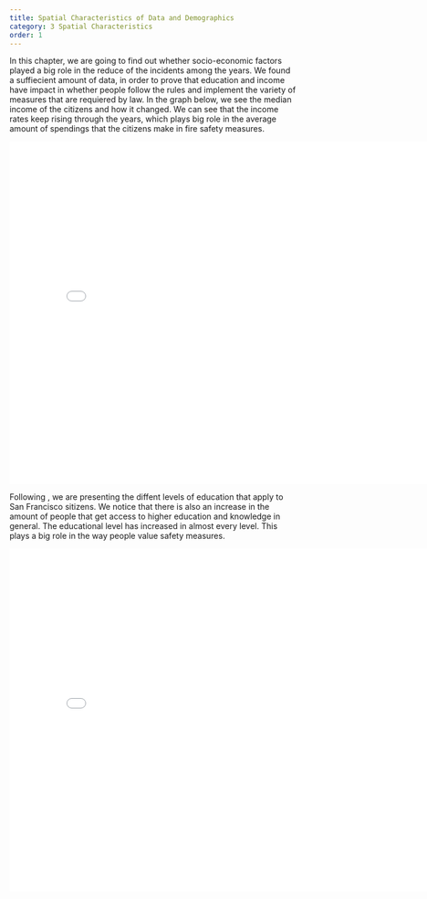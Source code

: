 ```yaml
---
title: Spatial Characteristics of Data and Demographics
category: 3 Spatial Characteristics
order: 1
---
```


In this chapter, we are going to find out whether socio-economic factors played a big role in the reduce of the incidents among the years. 
We found a suffiecient amount of data, in order to prove that education and income have impact in whether people follow the rules and implement the variety of measures that are requiered by law.
In the graph below, we see the median income of the citizens and how it changed. We can see that the income rates keep rising through the years, which plays big role in the average amount of spendings that the citizens make in fire safety measures.
 
<embed 
       type="text/html" 
       src="GRAPH ABOUT MEDIAN INCOME"
       width="800"
       height="600"
       >    

Following , we are presenting the diffent levels of education that apply to San Francisco sitizens. We notice that there is also an increase in the amount of people that get access to higher education and knowledge in general.
The educational level has increased in almost every level. This plays a big role in the way people value safety measures.

<embed 
       type="text/html" 
       src="GRAPH ABOUT THE EDUCATIONAL LEVELS"
       width="800"
       height="600"
       >    

